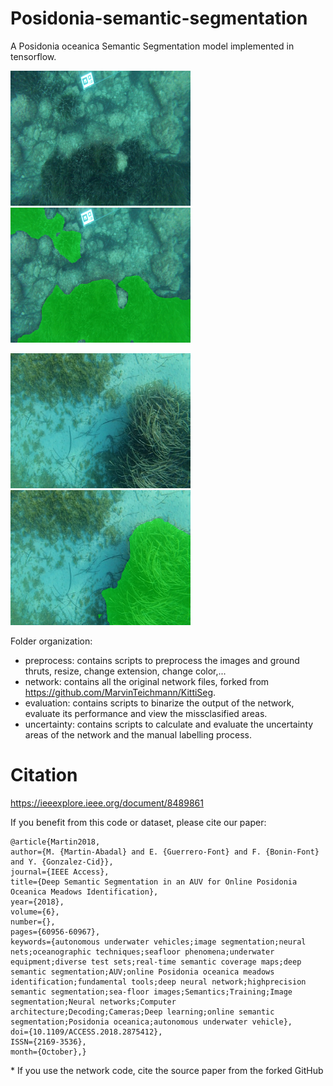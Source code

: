 # Posidonia-semantic-segmentation

A Posidonia oceanica Semantic Segmentation model implemented in tensorflow.


<img src="vgg16fcn8/examples/159_00003.png" width="288"> <img src="vgg16fcn8/examples/159_00003_green.png" width="288">

<img src="vgg16fcn8/examples/v1_mix011.png" width="288"> <img src="vgg16fcn8/examples/v1_mix011_green.png" width="288">

Folder organization:

* preprocess: contains scripts to preprocess the images and ground thruts, resize, change extension, change color,...
* network: contains all the original network files, forked from https://github.com/MarvinTeichmann/KittiSeg.
* evaluation: contains scripts to binarize the output of the network, evaluate its performance and view the missclasified areas.
* uncertainty: contains scripts to calculate and evaluate the uncertainty areas of the network and the manual labelling process.

# Citation

https://ieeexplore.ieee.org/document/8489861

If you benefit from this code or dataset, please cite our paper:

```
@article{Martin2018, 
author={M. {Martin-Abadal} and E. {Guerrero-Font} and F. {Bonin-Font} and Y. {Gonzalez-Cid}}, 
journal={IEEE Access}, 
title={Deep Semantic Segmentation in an AUV for Online Posidonia Oceanica Meadows Identification}, 
year={2018}, 
volume={6}, 
number={}, 
pages={60956-60967}, 
keywords={autonomous underwater vehicles;image segmentation;neural nets;oceanographic techniques;seafloor phenomena;underwater equipment;diverse test sets;real-time semantic coverage maps;deep semantic segmentation;AUV;online Posidonia oceanica meadows identification;fundamental tools;deep neural network;highprecision semantic segmentation;sea-floor images;Semantics;Training;Image segmentation;Neural networks;Computer architecture;Decoding;Cameras;Deep learning;online semantic segmentation;Posidonia oceanica;autonomous underwater vehicle}, 
doi={10.1109/ACCESS.2018.2875412}, 
ISSN={2169-3536}, 
month={October},}
```
\* If you use the network code, cite the source paper from the forked GitHub
